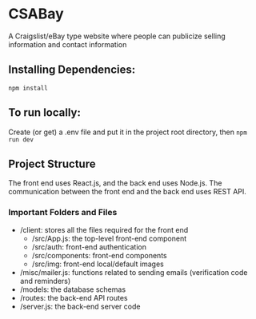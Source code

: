 # CSABay
A Craigslist/eBay type website where people can publicize selling information and contact information

## Installing Dependencies:
```npm install```

## To run locally:
Create (or get) a .env file and put it in the project root directory, then
```npm run dev```

## Project Structure
The front end uses React.js, and the back end uses Node.js. The communication between the front end and the back end uses REST API.
### Important Folders and Files
- /client: stores all the files required for the front end
  - /src/App.js: the top-level front-end component
  - /src/auth: front-end authentication
  - /src/components: front-end components
  - /src/img: front-end local/default images
- /misc/mailer.js: functions related to sending emails (verification code and reminders)
- /models: the database schemas
- /routes: the back-end API routes
- /server.js: the back-end server code
